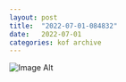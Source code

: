 ```yaml
---
layout:	post
title:	"2022-07-01-084832"
date:	2022-07-01
categories:	kof archive
---
```


![Image Alt](https://k0f.github.io/assets/2022-07-01-084832.jpg)
